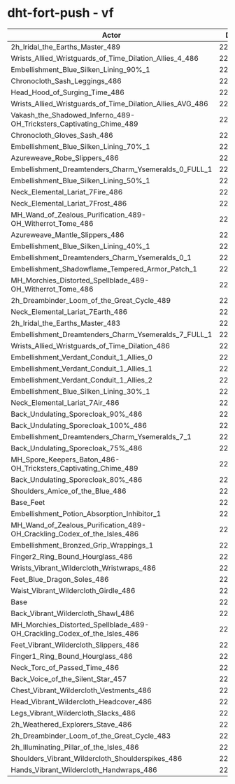 # dht-fort-push - vf
| Actor | DPS | Increase |
|---|:---:|:---:|
|2h_Iridal_the_Earths_Master_489|228794|2.04%|
|Wrists_Allied_Wristguards_of_Time_Dilation_Allies_4_486|228431|1.88%|
|Embellishment_Blue_Silken_Lining_90%_1|228132|1.75%|
|Chronocloth_Sash_Leggings_486|227972|1.67%|
|Head_Hood_of_Surging_Time_486|227870|1.63%|
|Wrists_Allied_Wristguards_of_Time_Dilation_Allies_AVG_486|227745|1.57%|
|Vakash_the_Shadowed_Inferno_489-OH_Tricksters_Captivating_Chime_489|227418|1.43%|
|Chronocloth_Gloves_Sash_486|227400|1.42%|
|Embellishment_Blue_Silken_Lining_70%_1|227179|1.32%|
|Azureweave_Robe_Slippers_486|226898|1.20%|
|Embellishment_Dreamtenders_Charm_Ysemeralds_0_FULL_1|226549|1.04%|
|Embellishment_Blue_Silken_Lining_50%_1|226414|0.98%|
|Neck_Elemental_Lariat_7Fire_486|226396|0.97%|
|Neck_Elemental_Lariat_7Frost_486|226349|0.95%|
|MH_Wand_of_Zealous_Purification_489-OH_Witherrot_Tome_486|226237|0.90%|
|Azureweave_Mantle_Slippers_486|226095|0.84%|
|Embellishment_Blue_Silken_Lining_40%_1|226076|0.83%|
|Embellishment_Dreamtenders_Charm_Ysemeralds_0_1|225960|0.78%|
|Embellishment_Shadowflame_Tempered_Armor_Patch_1|225942|0.77%|
|MH_Morchies_Distorted_Spellblade_489-OH_Witherrot_Tome_486|225865|0.74%|
|2h_Dreambinder_Loom_of_the_Great_Cycle_489|225772|0.69%|
|Neck_Elemental_Lariat_7Earth_486|225726|0.67%|
|2h_Iridal_the_Earths_Master_483|225666|0.65%|
|Embellishment_Dreamtenders_Charm_Ysemeralds_7_FULL_1|225623|0.63%|
|Wrists_Allied_Wristguards_of_Time_Dilation_486|225578|0.61%|
|Embellishment_Verdant_Conduit_1_Allies_0|225572|0.60%|
|Embellishment_Verdant_Conduit_1_Allies_1|225554|0.60%|
|Embellishment_Verdant_Conduit_1_Allies_2|225527|0.58%|
|Embellishment_Blue_Silken_Lining_30%_1|225498|0.57%|
|Neck_Elemental_Lariat_7Air_486|225431|0.54%|
|Back_Undulating_Sporecloak_90%_486|225052|0.37%|
|Back_Undulating_Sporecloak_100%_486|225034|0.36%|
|Embellishment_Dreamtenders_Charm_Ysemeralds_7_1|224998|0.35%|
|Back_Undulating_Sporecloak_75%_486|224931|0.32%|
|MH_Spore_Keepers_Baton_486-OH_Tricksters_Captivating_Chime_489|224924|0.32%|
|Back_Undulating_Sporecloak_80%_486|224884|0.30%|
|Shoulders_Amice_of_the_Blue_486|224756|0.24%|
|Base_Feet|224622|0.18%|
|Embellishment_Potion_Absorption_Inhibitor_1|224589|0.17%|
|MH_Wand_of_Zealous_Purification_489-OH_Crackling_Codex_of_the_Isles_486|224562|0.15%|
|Embellishment_Bronzed_Grip_Wrappings_1|224443|0.10%|
|Finger2_Ring_Bound_Hourglass_486|224350|0.06%|
|Wrists_Vibrant_Wildercloth_Wristwraps_486|224322|0.05%|
|Feet_Blue_Dragon_Soles_486|224300|0.04%|
|Waist_Vibrant_Wildercloth_Girdle_486|224299|0.04%|
|Base|224217|0.00%|
|Back_Vibrant_Wildercloth_Shawl_486|224186|-0.01%|
|MH_Morchies_Distorted_Spellblade_489-OH_Crackling_Codex_of_the_Isles_486|224070|-0.07%|
|Feet_Vibrant_Wildercloth_Slippers_486|223984|-0.10%|
|Finger1_Ring_Bound_Hourglass_486|223974|-0.11%|
|Neck_Torc_of_Passed_Time_486|223784|-0.19%|
|Back_Voice_of_the_Silent_Star_457|223760|-0.20%|
|Chest_Vibrant_Wildercloth_Vestments_486|223751|-0.21%|
|Head_Vibrant_Wildercloth_Headcover_486|223681|-0.24%|
|Legs_Vibrant_Wildercloth_Slacks_486|223669|-0.24%|
|2h_Weathered_Explorers_Stave_486|223449|-0.34%|
|2h_Dreambinder_Loom_of_the_Great_Cycle_483|223444|-0.34%|
|2h_Illuminating_Pillar_of_the_Isles_486|223376|-0.38%|
|Shoulders_Vibrant_Wildercloth_Shoulderspikes_486|223263|-0.43%|
|Hands_Vibrant_Wildercloth_Handwraps_486|223160|-0.47%|
